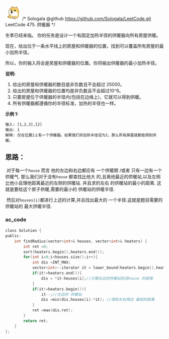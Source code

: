 ![](https://github.com/Sologala/SomeThings/blob/master/face.jpg?raw=true)
/*
    Sologala   @github    https://github.com/Sologala/LeetCode.git
    LeetCode   475. 供暖器
*/

冬季已经来临。 你的任务是设计一个有固定加热半径的供暖器向所有房屋供暖。

现在，给出位于一条水平线上的房屋和供暖器的位置，找到可以覆盖所有房屋的最小加热半径。

所以，你的输入将会是房屋和供暖器的位置。你将输出供暖器的最小加热半径。

**说明:**

1. 给出的房屋和供暖器的数目是非负数且不会超过 25000。
2. 给出的房屋和供暖器的位置均是非负数且不会超过10^9。
3. 只要房屋位于供暖器的半径内(包括在边缘上)，它就可以得到供暖。
4. 所有供暖器都遵循你的半径标准，加热的半径也一样。

**示例 1:**

```
输入: [1,2,3],[2]
输出: 1
解释: 仅在位置2上有一个供暖器。如果我们将加热半径设为1，那么所有房屋就都能得到供暖。
```

## **思路：**

​	对于每一个`house` 而言 他的左边和右边都应有 一个供暖期 /或者 只有一边有一个供暖气. 那么我们对于没有`house`  都查找比他大 的,且离他最近的供暖站,以及左侧比他小且理他距离最近的左侧的供暖站. 并且求的左右 的供暖站的最小的距离. 这就是要给这个房子供暖,需要的最小的 供暖站的供暖半径.

​	然后对`houses[i]`都进行上述的计算,并且找出最大的 一个半径.这就是题目需要的供暖站的 最大供暖半径.

### **ac_code**
```c
class Solution {
public:
    int findRadius(vector<int>& houses, vector<int>& heaters) {
        int ret =0;
        sort(heaters.begin(),heaters.end());
        for(int i=0;i<houses.size();i++){
            int dis =INT_MAX;
            vector<int>::iterator it = lower_bound(heaters.begin(),heaters.end(),houses[i]);
            if(it!=heaters.end()){
                dis = *it-houses[i];//计算右边的供暖站到该house 的距离
            }
            if(it!=heaters.begin()){
                it--;//左边的 供暖站
                dis =min(dis,houses[i]-*it); //得到左右两边 最短的距离
            }
            ret =max(dis,ret);
        }
        return ret;
    }
};
```